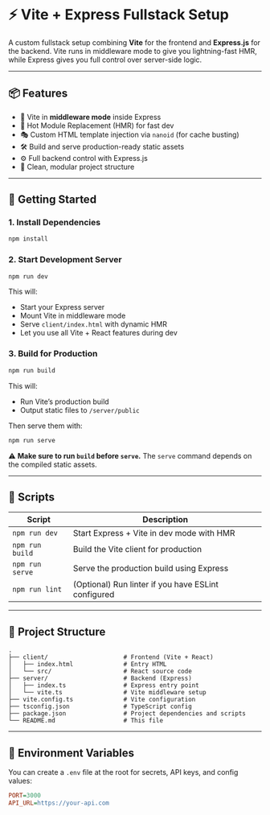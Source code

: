 # ⚡ Vite + Express Fullstack Setup

A custom fullstack setup combining **Vite** for the frontend and **Express.js** for the backend. Vite runs in middleware mode to give you lightning-fast HMR, while Express gives you full control over server-side logic.

---

## 📦 Features

- 🚀 Vite in **middleware mode** inside Express
- 🔁 Hot Module Replacement (HMR) for fast dev
- 🎭 Custom HTML template injection via `nanoid` (for cache busting)
- 🛠️ Build and serve production-ready static assets
- ⚙️ Full backend control with Express.js
- 🧠 Clean, modular project structure

---

## 🚀 Getting Started

### 1. Install Dependencies

```bash
npm install
```

### 2. Start Development Server

```bash
npm run dev
```

This will:
- Start your Express server
- Mount Vite in middleware mode
- Serve `client/index.html` with dynamic HMR
- Let you use all Vite + React features during dev

### 3. Build for Production

```bash
npm run build
```

This will:
- Run Vite’s production build
- Output static files to `/server/public`

Then serve them with:

```bash
npm run serve
```

⚠️ **Make sure to run `build` before `serve`.** The `serve` command depends on the compiled static assets.

---

## 🔧 Scripts

| Script         | Description                                      |
|----------------|--------------------------------------------------|
| `npm run dev`  | Start Express + Vite in dev mode with HMR       |
| `npm run build`| Build the Vite client for production            |
| `npm run serve`| Serve the production build using Express        |
| `npm run lint` | (Optional) Run linter if you have ESLint configured |

---

## 📁 Project Structure

```
.
├── client/                     # Frontend (Vite + React)
│   ├── index.html              # Entry HTML
│   └── src/                    # React source code
├── server/                     # Backend (Express)
│   ├── index.ts                # Express entry point
│   └── vite.ts                 # Vite middleware setup
├── vite.config.ts              # Vite configuration
├── tsconfig.json               # TypeScript config
├── package.json                # Project dependencies and scripts
└── README.md                   # This file
```

---

## 🔐 Environment Variables

You can create a `.env` file at the root for secrets, API keys, and config values:

```ini
PORT=3000
API_URL=https://your-api.com
```